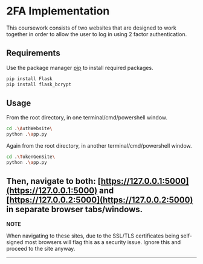 # 2FA Implementation

This coursework consists of two websites that are designed to work together in order to allow
the user to log in using 2 factor authentication.

## Requirements

Use the package manager [pip](https://pip.pypa.io/en/stable/) to install required packages.

```bash
pip install Flask
pip install flask_bcrypt
```

## Usage

From the root directory, in one terminal/cmd/powershell window.

```bash
cd .\AuthWebsite\
python .\app.py
```

Again from the root directory, in another terminal/cmd/powershell window.

```bash
cd .\TokenGenSite\
python .\app.py
```

Then, navigate to both: [https://127.0.0.1:5000](https://127.0.0.1:5000) and
[https://127.0.0.2:5000](https://127.0.0.2:5000) in separate browser tabs/windows.
---
**NOTE**

When navigating to these sites, due to the SSL/TLS certificates being self-signed most
browsers will flag this as a security issue. Ignore this and proceed to the site anyway.

---
